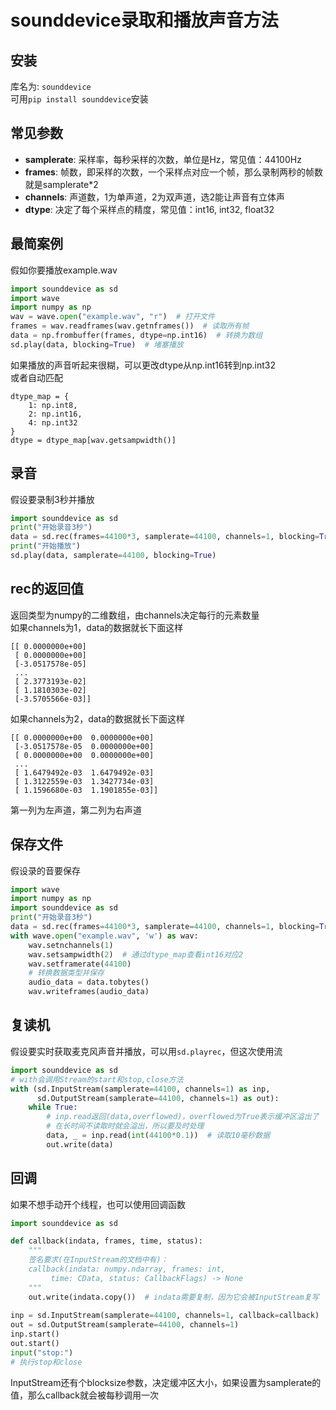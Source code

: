 # sounddevice录取和播放声音方法
## 安装
库名为: `sounddevice`  
可用`pip install sounddevice`安装

## 常见参数
- **samplerate**: 采样率，每秒采样的次数，单位是Hz，常见值：44100Hz
- **frames**: 帧数，即采样的次数，一个采样点对应一个帧，那么录制两秒的帧数就是samplerate*2
- **channels**: 声道数，1为单声道，2为双声道，选2能让声音有立体声
- **dtype**: 决定了每个采样点的精度，常见值：int16, int32, float32

## 最简案例
假如你要播放example.wav
```python
import sounddevice as sd
import wave
import numpy as np
wav = wave.open("example.wav", "r")  # 打开文件
frames = wav.readframes(wav.getnframes())  # 读取所有帧
data = np.frombuffer(frames, dtype=np.int16)  # 转换为数组
sd.play(data, blocking=True)  # 堵塞播放
```
如果播放的声音听起来很糊，可以更改dtype从np.int16转到np.int32  
或者自动匹配
```text
dtype_map = {
    1: np.int8,
    2: np.int16,
    4: np.int32
}
dtype = dtype_map[wav.getsampwidth()]
```
## 录音
假设要录制3秒并播放
```python
import sounddevice as sd
print("开始录音3秒")
data = sd.rec(frames=44100*3, samplerate=44100, channels=1, blocking=True)
print("开始播放")
sd.play(data, samplerate=44100, blocking=True)
```

## rec的返回值
返回类型为numpy的二维数组，由channels决定每行的元素数量  
如果channels为1，data的数据就长下面这样
```text
[[ 0.0000000e+00]
 [ 0.0000000e+00]
 [-3.0517578e-05]
 ...
 [ 2.3773193e-02]
 [ 1.1810303e-02]
 [-3.5705566e-03]]
```
如果channels为2，data的数据就长下面这样
```text
[[ 0.0000000e+00  0.0000000e+00]
 [-3.0517578e-05  0.0000000e+00]
 [ 0.0000000e+00  0.0000000e+00]
 ...
 [ 1.6479492e-03  1.6479492e-03]
 [ 1.3122559e-03  1.3427734e-03]
 [ 1.1596680e-03  1.1901855e-03]]
```
第一列为左声道，第二列为右声道

## 保存文件
假设录的音要保存
```python
import wave
import numpy as np
import sounddevice as sd
print("开始录音3秒")
data = sd.rec(frames=44100*3, samplerate=44100, channels=1, blocking=True, dtype=np.int16)
with wave.open("example.wav", 'w') as wav:
    wav.setnchannels(1)
    wav.setsampwidth(2)  # 通过dtype_map查看int16对应2
    wav.setframerate(44100)
    # 转换数据类型并保存
    audio_data = data.tobytes()
    wav.writeframes(audio_data)
```

## 复读机
假设要实时获取麦克风声音并播放，可以用`sd.playrec`，但这次使用流
```python
import sounddevice as sd
# with会调用Stream的start和stop,close方法
with (sd.InputStream(samplerate=44100, channels=1) as inp,
      sd.OutputStream(samplerate=44100, channels=1) as out):
    while True:
        # inp.read返回(data,overflowed)，overflowed为True表示缓冲区溢出了
        # 在长时间不读取时就会溢出，所以要及时处理
        data, _ = inp.read(int(44100*0.1))  # 读取10毫秒数据
        out.write(data)
```

## 回调
如果不想手动开个线程，也可以使用回调函数
```python
import sounddevice as sd

def callback(indata, frames, time, status):
    """
    签名要求(在InputStream的文档中有)：
    callback(indata: numpy.ndarray, frames: int,
         time: CData, status: CallbackFlags) -> None
    """
    out.write(indata.copy())  # indata需要复制，因为它会被InputStream复写
    
inp = sd.InputStream(samplerate=44100, channels=1, callback=callback)
out = sd.OutputStream(samplerate=44100, channels=1)
inp.start()
out.start()
input("stop:")
# 执行stop和close
```
InputStream还有个blocksize参数，决定缓冲区大小，如果设置为samplerate的值，那么callback就会被每秒调用一次